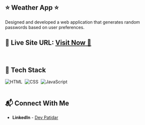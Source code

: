 ## ⭐ Weather App ⭐

Designed and developed a web application that generates random passwords based on user preferences. 

## 📌 **Live Site URL:** <a href="https://codehelp-weather-app.netlify.app/">**Visit Now** 🚀</a>

<br>

## 📌 Tech Stack
![HTML](https://img.shields.io/badge/html5%20-%23E34F26.svg?&style=for-the-badge&logo=html5&logoColor=white)&nbsp;
![CSS](https://img.shields.io/badge/css3%20-%231572B6.svg?&style=for-the-badge&logo=css3&logoColor=white)&nbsp;
<img alt="JavaScript" src="https://img.shields.io/badge/javascript-%23323330.svg?style=for-the-badge&logo=javascript&logoColor=%23F7DF1E"/> 
<br>
<br>

## 📬 Connect With Me

- **LinkedIn** - [Dev Patidar](https://www.linkedin.com/in/dev-patidar-733b26248/)
